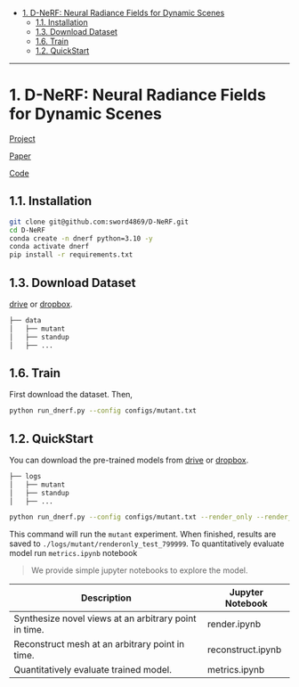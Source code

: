 - [1. D-NeRF: Neural Radiance Fields for Dynamic Scenes](#1-d-nerf-neural-radiance-fields-for-dynamic-scenes)
  - [1.1. Installation](#11-installation)
  - [1.3. Download Dataset](#13-download-dataset)
  - [1.6. Train](#16-train)
  - [1.2. QuickStart](#12-quickstart)

---
# 1. D-NeRF: Neural Radiance Fields for Dynamic Scenes
[Project](https://www.albertpumarola.com/research/D-NeRF/index.html)

[Paper](https://openaccess.thecvf.com/content/CVPR2021/papers/Pumarola_D-NeRF_Neural_Radiance_Fields_for_Dynamic_Scenes_CVPR_2021_paper.pdf) 

[Code](https://github.com/albertpumarola/D-NeRF)

## 1.1. Installation
```bash
git clone git@github.com:sword4869/D-NeRF.git
cd D-NeRF
conda create -n dnerf python=3.10 -y
conda activate dnerf
pip install -r requirements.txt
```

## 1.3. Download Dataset
[drive](https://drive.google.com/file/d/19Na95wk0uikquivC7uKWVqllmTx-mBHt/view?usp=sharing) or [dropbox](https://www.dropbox.com/s/0bf6fl0ye2vz3vr/data.zip?dl=0). 


```bash
├── data 
│   ├── mutant
│   ├── standup 
│   ├── ...
```
## 1.6. Train
First download the dataset. Then,
```bash
python run_dnerf.py --config configs/mutant.txt
```

## 1.2. QuickStart
You can download the pre-trained models from [drive](https://drive.google.com/file/d/1uHVyApwqugXTFuIRRlE4abTW8_rrVeIK/view?usp=sharing) or [dropbox](https://www.dropbox.com/s/25sveotbx2x7wap/logs.zip?dl=0). 
```bash
├── logs 
│   ├── mutant
│   ├── standup 
│   ├── ...
```

```bash
python run_dnerf.py --config configs/mutant.txt --render_only --render_test
```
This command will run the `mutant` experiment. When finished, results are saved to `./logs/mutant/renderonly_test_799999`. To quantitatively evaluate model run `metrics.ipynb` notebook

> We provide simple jupyter notebooks to explore the model.

| Description      | Jupyter Notebook |
| ----------- | ----------- |
| Synthesize novel views at an arbitrary point in time. | render.ipynb|
| Reconstruct mesh at an arbitrary point in time. | reconstruct.ipynb|
| Quantitatively evaluate trained model. | metrics.ipynb|